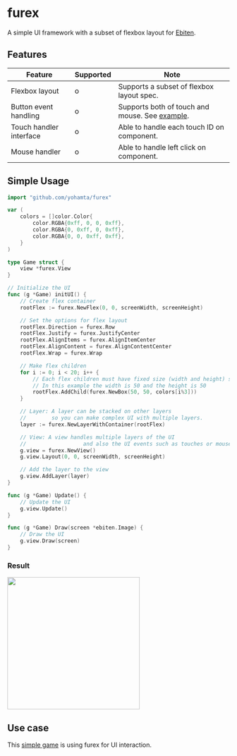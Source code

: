 # furex
A simple UI framework with a subset of flexbox layout for [Ebiten](https://ebiten.org/).

## Features
| Feature                 | Supported | Note                                                                                                                   |
|-------------------------|------------------|------------------------------------------------------------------------------------------------------------------------|
| Flexbox layout          | o                | Supports a subset of flexbox layout spec.                                                                              |
| Button event handling   | o                | Supports both of touch and mouse. See [example](https://github.com/yohamta/furex/blob/master/examples/button/main.go). |
| Touch handler interface | o                | Able to handle each touch ID on component.                                                                             |
| Mouse handler           | o                | Able to handle left click on component.                                                                                |

## Simple Usage

```go
import "github.com/yohamta/furex"

var (
	colors = []color.Color{
		color.RGBA{0xff, 0, 0, 0xff},
		color.RGBA{0, 0xff, 0, 0xff},
		color.RGBA{0, 0, 0xff, 0xff},
	}
)

type Game struct {
	view *furex.View
}

// Initialize the UI
func (g *Game) initUI() {
	// Create flex container
	rootFlex := furex.NewFlex(0, 0, screenWidth, screenHeight)

	// Set the options for flex layout
	rootFlex.Direction = furex.Row
	rootFlex.Justify = furex.JustifyCenter
	rootFlex.AlignItems = furex.AlignItemCenter
	rootFlex.AlignContent = furex.AlignContentCenter
	rootFlex.Wrap = furex.Wrap

	// Make flex children
	for i := 0; i < 20; i++ {
		// Each flex children must have fixed size (width and height) so far
		// In this example the width is 50 and the height is 50
		rootFlex.AddChild(furex.NewBox(50, 50, colors[i%3]))
	}

	// Layer: A layer can be stacked on other layers
	//        so you can make complex UI with multiple layers.
	layer := furex.NewLayerWithContainer(rootFlex)

	// View: A view handles multiple layers of the UI
	//                  and also the UI events such as touches or mouse click.
	g.view = furex.NewView()
	g.view.Layout(0, 0, screenWidth, screenHeight)

	// Add the layer to the view
	g.view.AddLayer(layer)
}

func (g *Game) Update() {
	// Update the UI 
	g.view.Update()
}

func (g *Game) Draw(screen *ebiten.Image) {
	// Draw the UI 
	g.view.Draw(screen)
}
```

### Result
<image src="https://user-images.githubusercontent.com/1475839/95682206-0279fa80-0c1f-11eb-8dd5-03bec58325e8.png" width="300px" />

## Use case
This [simple game](https://github.com/yohamta/godanmaku) is using furex for UI interaction.

